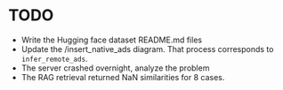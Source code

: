 # TODO
- Write the Hugging face dataset README.md files
- Update the /insert_native_ads diagram. That process corresponds to `infer_remote_ads`.
- The server crashed overnight, analyze the problem
- The RAG retrieval returned NaN similarities for 8 cases.